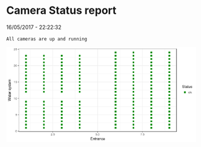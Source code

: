 Camera Status report
================
16/05/2017 - 22:22:32

    All cameras are up and running

![](camreport_files/figure-markdown_github/unnamed-chunk-2-1.png)
